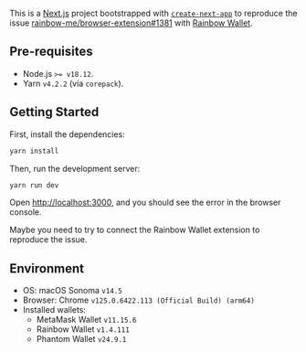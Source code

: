 This is a [Next.js](https://nextjs.org/) project bootstrapped with [`create-next-app`](https://github.com/vercel/next.js/tree/canary/packages/create-next-app) to reproduce the issue [rainbow-me/browser-extension#1381](https://github.com/rainbow-me/browser-extension/issues/1381) with [Rainbow Wallet](https://rainbow.me/).

## Pre-requisites

- Node.js `>= v18.12`.
- Yarn `v4.2.2` (via `corepack`).

## Getting Started

First, install the dependencies:

```bash
yarn install
```

Then, run the development server:

```bash
yarn run dev
```

Open [http://localhost:3000](http://localhost:3000), and you should see the error in the browser console.

Maybe you need to try to connect the Rainbow Wallet extension to reproduce the issue.

## Environment

- OS: macOS Sonoma `v14.5`
- Browser: Chrome `v125.0.6422.113 (Official Build) (arm64)`
- Installed wallets:
  - MetaMask Wallet `v11.15.6`
  - Rainbow Wallet `v1.4.111`
  - Phantom Wallet `v24.9.1`
